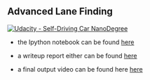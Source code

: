 ## Advanced Lane Finding
[![Udacity - Self-Driving Car NanoDegree](https://s3.amazonaws.com/udacity-sdc/github/shield-carnd.svg)](http://www.udacity.com/drive)

* the Ipython notebook can be found [here](https://github.com/hassmuha/CarND-Advanced-Lane-Lines-Submit/blob/master/main.ipynb)

* a writeup report either can be found [here](https://github.com/hassmuha/CarND-Advanced-Lane-Lines-Submit/blob/master/writeup.md)

* a final output video can be found here [here](https://github.com/hassmuha/CarND-Advanced-Lane-Lines-Submit/blob/master/project_video_out.mp4)

